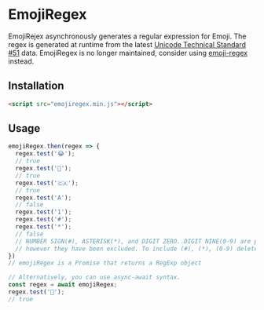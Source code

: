 # EmojiRegex

EmojiRejex asynchronously generates a regular expression for Emoji. The regex is generated at runtime from the latest [Unicode Technical Standard #51](https://www.unicode.org/Public/UCD/latest/ucd/emoji/emoji-data.txt) data. EmojiRegex is no longer maintained, consider using [emoji-regex](https://github.com/mathiasbynens/emoji-regex) instead.

## Installation

```html
<script src="emojiregex.min.js"></script>
```

## Usage
  ```js
emojiRegex.then(regex => {
    regex.test('😂');
    // true
    regex.test('💩');
    // true
    regex.test('🇨🇦');
    // true
    regex.test('A');
    // false
    regex.test('1');
    regex.test('#');
    regex.test('*');
    // false
    // NUMBER SIGN(#), ASTERISK(*), and DIGIT ZERO..DIGIT NINE(0-9) are part of the standard,
    // however they have been excluded. To include (#), (*), (0-9) delete line 26 of emojiregex.js
 })
 // emojiRegex is a Promise that returns a RegExp object
 
 // Alternatively, you can use async-await syntax.
 const regex = await emojiRegex;
 regex.test('🤪');
 // true
```
